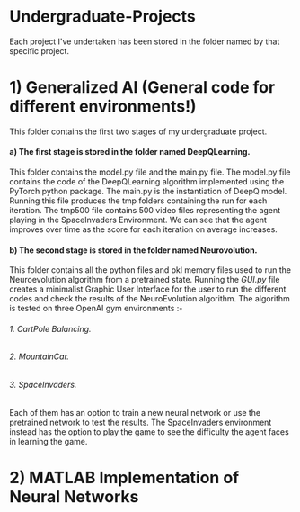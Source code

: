 # Undergraduate-Projects
Each project I've undertaken has been stored in the folder named by that specific project.

# 1) Generalized AI (General code for different environments!)
This folder contains the first two stages of my undergraduate project.
   #### a) The first stage is stored in the folder named DeepQLearning.
   This folder contains the model.py file and the main.py file. The model.py file contains the code of the 
   DeepQLearning algorithm implemented using the PyTorch python package.
   The main.py is the instantiation of DeepQ model. Running this file produces the tmp folders containing 
   the run for each iteration. The tmp500 file contains 500 video files representing the agent playing in 
   the SpaceInvaders Environment. We can see that the agent improves over time as the score for each iteration 
   on average increases.
   
   #### b) The second stage is stored in the folder named Neurovolution.
   This folder contains all the python files and pkl memory files used to run the Neuroevolution algorithm 
   from a pretrained state. Running the *GUI.py* file creates a minimalist Graphic User Interface for the user to run the different
   codes and check the results of the NeuroEvolution algorithm. The algorithm is tested on three OpenAI gym environments :-
   ###### 1. CartPole Balancing.
   ###### 2. MountainCar.
   ###### 3. SpaceInvaders.
   
   Each of them has an option to train a new neural network or use the pretrained network to test the results.
   The SpaceInvaders environment instead has the option to play the game to see the difficulty the agent faces in 
   learning the game.
   
# 2) MATLAB Implementation of Neural Networks
